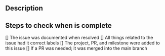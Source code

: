 ## Description

<!-- Add the description of the issue -->

## Steps to check when is complete

[] The issue was documented when resolved
[] All things related to the issue had it correct labels
[] The project, PR, and milestone were added to this issue
[] If a PR was needed; it was merged into the main branch
